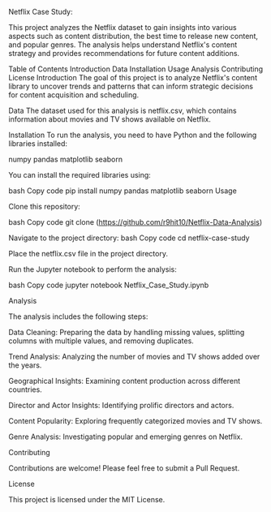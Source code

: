 Netflix Case Study:

This project analyzes the Netflix dataset to gain insights into various aspects such as content distribution, the best time to release new content, and popular genres. The analysis helps understand Netflix's content strategy and provides recommendations for future content additions.

Table of Contents
Introduction
Data
Installation
Usage
Analysis
Contributing
License
Introduction
The goal of this project is to analyze Netflix's content library to uncover trends and patterns that can inform strategic decisions for content acquisition and scheduling.

Data
The dataset used for this analysis is netflix.csv, which contains information about movies and TV shows available on Netflix.

Installation
To run the analysis, you need to have Python and the following libraries installed:

numpy
pandas
matplotlib
seaborn

You can install the required libraries using:

bash
Copy code
pip install numpy pandas matplotlib seaborn
Usage

Clone this repository:

bash
Copy code
git clone (https://github.com/r9hit10/Netflix-Data-Analysis)

Navigate to the project directory:
bash
Copy code
cd netflix-case-study

Place the netflix.csv file in the project directory.

Run the Jupyter notebook to perform the analysis:

bash
Copy code
jupyter notebook Netflix_Case_Study.ipynb

Analysis

The analysis includes the following steps:

Data Cleaning: Preparing the data by handling missing values, splitting columns with multiple values, and removing duplicates.

Trend Analysis: Analyzing the number of movies and TV shows added over the years.

Geographical Insights: Examining content production across different countries.

Director and Actor Insights: Identifying prolific directors and actors.

Content Popularity: Exploring frequently categorized movies and TV shows.

Genre Analysis: Investigating popular and emerging genres on Netflix.

Contributing

Contributions are welcome! Please feel free to submit a Pull Request.

License

This project is licensed under the MIT License.
